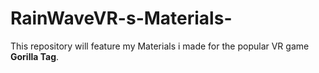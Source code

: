 # RainWaveVR-s-Materials-
This repository will feature my Materials i made for the popular VR game **Gorilla Tag**.
